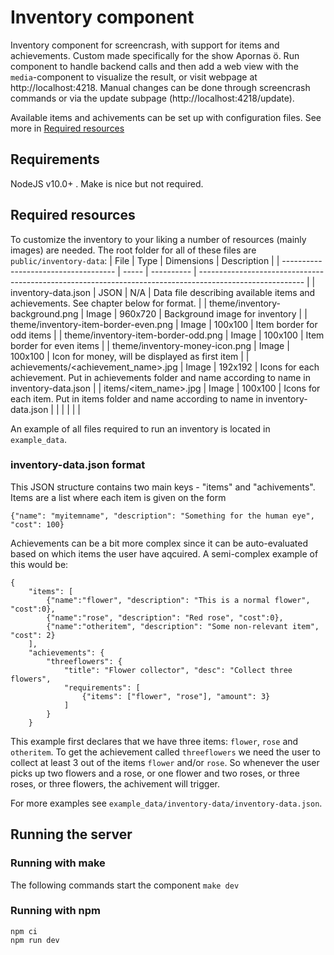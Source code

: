 # Inventory component
Inventory component for screencrash, with support for items and achievements. Custom made specifically for the show Apornas ö.
Run component to handle backend calls and then add a web view with the `media`-component to visualize the result, or visit webpage at http://localhost:4218.
Manual changes can be done through screencrash commands or via the update subpage (http://localhost:4218/update).

Available items and achivements can be set up with configuration files. See more in [Required resources](#required-resources)

## Requirements
NodeJS v10.0+ . Make is nice but not required.

## Required resources
To customize the inventory to your liking a number of resources (mainly images) are needed. The root folder for all of these files are `public/inventory-data`:
| File                                 | Type  | Dimensions | Description                                                                                              |
| ------------------------------------ | ----- | ---------- | -------------------------------------------------------------------------------------------------------- |
| inventory-data.json                  | JSON  | N/A        | Data file describing available items and achievements. See chapter below for format.                     |
| theme/inventory-background.png       | Image | 960x720    | Background image for inventory                                                                           |
| theme/inventory-item-border-even.png | Image | 100x100    | Item border for odd items                                                                                |
| theme/inventory-item-border-odd.png  | Image | 100x100    | Item border for even items                                                                               |
| theme/inventory-money-icon.png       | Image | 100x100    | Icon for money, will be displayed as first item                                                          |
| achievements/<achievement_name>.jpg  | Image | 192x192    | Icons for each achievement. Put in achievements folder and name according to name in inventory-data.json |
| items/<item_name>.jpg                | Image | 100x100    | Icons for each item. Put in items folder and name according to name in inventory-data.json               |
|                                      |       |            |                                                                                                          |

An example of all files required to run an inventory is located in `example_data`.

### inventory-data.json format
This JSON structure contains two main keys - "items" and "achivements". Items are a list where each item is given on the form
```
{"name": "myitemname", "description": "Something for the human eye", "cost": 100}
```

Achievements can be a bit more complex since it can be auto-evaluated based on which items the user have aqcuired. A semi-complex example of this would be:
```
{
    "items": [
        {"name":"flower", "description": "This is a normal flower", "cost":0},
        {"name":"rose", "description": "Red rose", "cost":0},
        {"name":"otheritem", "description": "Some non-relevant item", "cost": 2}
    ],
    "achievements": {
		"threeflowers": {
            "title": "Flower collector", "desc": "Collect three flowers",
            "requirements": [
                {"items": ["flower", "rose"], "amount": 3}
            ]
        }
    }
```
This example first declares that we have three items: `flower`, `rose` and `otheritem`. To get the achievement called `threeflowers` we need the user to collect at least 3 out of the items `flower` and/or `rose`. So whenever the user picks up two flowers and a rose, or one flower and two roses, or three roses, or three flowers, the achivement will trigger.

For more examples see `example_data/inventory-data/inventory-data.json`.

## Running the server

### Running with make
The following commands start the component `make dev`

### Running with npm
```
npm ci
npm run dev
```
